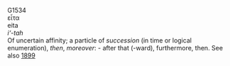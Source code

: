 G1534  
εἶτα  
eita  
*i‘-tah*  
Of uncertain affinity; a particle of *succession* (in time or logical
enumeration), *then*, *moreover*: - after that (-ward), furthermore,
then. See also [1899](g1899)  
